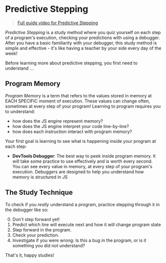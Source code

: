 # Predictive Stepping

> [Full guide video for Predictive Stepping](https://denepo.js.org/welcome-to-js/3-understanding-programs/1-predicting-execution/guide.mp4)

_Predictive Stepping_ is a study method where you quiz yourself on each step of a program's execution, checking your predictions with using a debugger. After you have a basic familiarity with your debugger, this study method is simple and effective - it's like having a teacher by your side every day of the week!

Before learning more about predictive stepping, you first need to understand ...

## Program Memory

_Program Memory_ is a term that refers to the values stored in memory at EACH
SPECIFIC moment of execution. These values can change often, sometimes at every
step of your program! Learning to program requires you to understand:

- how does the JS engine represent memory?
- how does the JS engine interpret your code line-by-line?
- how does each instruction interact with program memory?

Your first goal is learning to see what is happening inside your program at each
step:

- **DevTools Debugger**: The best way to peek inside program memory. It will
  take some practice to use effectively and is worth every second. You can see
  every value in memory, at every step of your program's execution. Debuggers
  are designed to help you understand how memory is structured in JS

## The Study Technique

To check if you _really_ understand a program, practice stepping through it in the debugger like so:

0. Don't step forward yet!
1. Predict which line will execute next and how it will change program state
2. Step forward in the program.
3. Check your prediction.
4. Investigate if you were wrong: Is this a bug in the program, or is it something you did not understand?

That's it, happy studies!

